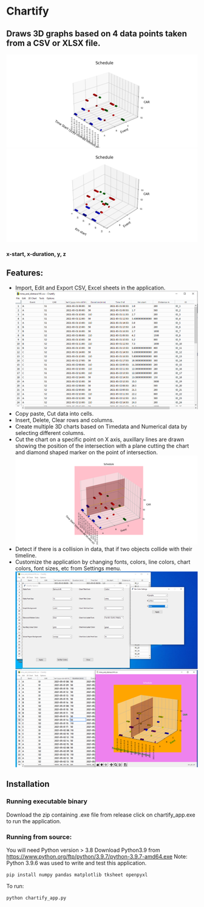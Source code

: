 # Chartify
## Draws 3D graphs based on 4 data points taken from a CSV or XLSX file. 
![plain figure](/screenshots/time_and_distnace.png?raw=true)
![plain figure](/screenshots/distnace.png?raw=true)
#### x-start, x-duration, y, z

## Features:
- Import, Edit and Export CSV, Excel sheets in the application.
![sheet](/screenshots/sheet.png?raw=true)
- Copy paste, Cut data into cells.
- Insert, Delete, Clear rows and columns.
- Create multiple 3D charts based on Timedata and Numerical data by selecting different columns.
- Cut the chart on a specific point on X axis, auxillary lines are drawn showing the position of the intersection with a plane cutting the chart and diamond shaped marker on the point of intersection.
![cut chart](/screenshots/cut_chart.png?raw=true)
- Detect if there is a collision in data, that if two objects collide with their timeline.
- Customize the application by changing fonts, colors, line colors, chart colors, font sizes, etc from Settings menu.
![settings](/screenshots/customization.png?raw=true) 
![after applying settings](/screenshots/customization1.png?raw=true)

## Installation

### Running executable binary
Download the zip containing .exe file from release
click on chartify_app.exe to run the application.

### Running from source:
You will need Python version > 3.8
Download Python3.9 from https://www.python.org/ftp/python/3.9.7/python-3.9.7-amd64.exe
Note: Python 3.9.6 was used to write and test this application.
```
pip install numpy pandas matplotlib tksheet openpyxl
```
To run:
```
python chartify_app.py
```

